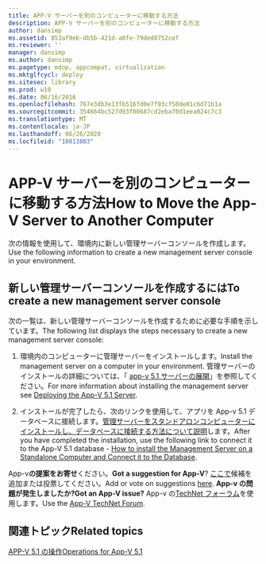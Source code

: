 ```yaml
---
title: APP-V サーバーを別のコンピューターに移動する方法
description: APP-V サーバーを別のコンピューターに移動する方法
author: dansimp
ms.assetid: 853af9eb-db5b-421d-a0fe-79ded8752cef
ms.reviewer: ''
manager: dansimp
ms.author: dansimp
ms.pagetype: mdop, appcompat, virtualization
ms.mktglfcycl: deploy
ms.sitesec: library
ms.prod: w10
ms.date: 06/16/2016
ms.openlocfilehash: 767e3db3e13fb516fd0e7f93cf50de01c6d71b1a
ms.sourcegitcommit: 354664bc527d93f80687cd2eba70d1eea024c7c3
ms.translationtype: MT
ms.contentlocale: ja-JP
ms.lasthandoff: 06/26/2020
ms.locfileid: "10813803"
---
```

# <span data-ttu-id="8f5d0-103">APP-V サーバーを別のコンピューターに移動する方法</span><span class="sxs-lookup"><span data-stu-id="8f5d0-103">How to Move the App-V Server to Another Computer</span></span>


<span data-ttu-id="8f5d0-104">次の情報を使用して、環境内に新しい管理サーバーコンソールを作成します。</span><span class="sxs-lookup"><span data-stu-id="8f5d0-104">Use the following information to create a new management server console in your environment.</span></span>

## <span data-ttu-id="8f5d0-105">新しい管理サーバーコンソールを作成するには</span><span class="sxs-lookup"><span data-stu-id="8f5d0-105">To create a new management server console</span></span>


<span data-ttu-id="8f5d0-106">次の一覧は、新しい管理サーバーコンソールを作成するために必要な手順を示しています。</span><span class="sxs-lookup"><span data-stu-id="8f5d0-106">The following list displays the steps necessary to create a new management server console:</span></span>

1.  <span data-ttu-id="8f5d0-107">環境内のコンピューターに管理サーバーをインストールします。</span><span class="sxs-lookup"><span data-stu-id="8f5d0-107">Install the management server on a computer in your environment.</span></span> <span data-ttu-id="8f5d0-108">管理サーバーのインストールの詳細については、「 [app-v 5.1 サーバーの展開](deploying-the-app-v-51-server.md)」を参照してください。</span><span class="sxs-lookup"><span data-stu-id="8f5d0-108">For more information about installing the management server see [Deploying the App-V 5.1 Server](deploying-the-app-v-51-server.md).</span></span>

2.  <span data-ttu-id="8f5d0-109">インストールが完了したら、次のリンクを使用して、アプリを App-v 5.1 データベースに接続します。[管理サーバーをスタンドアロンコンピューターにインストールし、データベースに接続する方法について説明](how-to-install-the-management-server-on-a-standalone-computer-and-connect-it-to-the-database51.md)します。</span><span class="sxs-lookup"><span data-stu-id="8f5d0-109">After you have completed the installation, use the following link to connect it to the App-V 5.1 database - [How to install the Management Server on a Standalone Computer and Connect it to the Database](how-to-install-the-management-server-on-a-standalone-computer-and-connect-it-to-the-database51.md).</span></span>

<span data-ttu-id="8f5d0-110">App-v**の提案をお寄せ**ください。</span><span class="sxs-lookup"><span data-stu-id="8f5d0-110">**Got a suggestion for App-V**?</span></span> <span data-ttu-id="8f5d0-111">[ここで](http://appv.uservoice.com/forums/280448-microsoft-application-virtualization)候補を追加または投票してください。</span><span class="sxs-lookup"><span data-stu-id="8f5d0-111">Add or vote on suggestions [here](http://appv.uservoice.com/forums/280448-microsoft-application-virtualization).</span></span> **<span data-ttu-id="8f5d0-112">App-v の問題が発生しましたか?</span><span class="sxs-lookup"><span data-stu-id="8f5d0-112">Got an App-V issue?</span></span>** <span data-ttu-id="8f5d0-113">App-v の[TechNet フォーラム](https://social.technet.microsoft.com/Forums/home?forum=mdopappv)を使用します。</span><span class="sxs-lookup"><span data-stu-id="8f5d0-113">Use the [App-V TechNet Forum](https://social.technet.microsoft.com/Forums/home?forum=mdopappv).</span></span>

## <span data-ttu-id="8f5d0-114">関連トピック</span><span class="sxs-lookup"><span data-stu-id="8f5d0-114">Related topics</span></span>


[<span data-ttu-id="8f5d0-115">APP-V 5.1 の操作</span><span class="sxs-lookup"><span data-stu-id="8f5d0-115">Operations for App-V 5.1</span></span>](operations-for-app-v-51.md)

 

 





